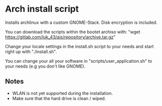 Arch install script
===================
Installs archlinux with a custom GNOME-Stack.
Disk encryption is included.

You can download the scripts within the bootet archiso with:
"wget https://gitlab.com/luk_43/ais/repository/archive.tar.gz"

Change your locale settings in the install.sh script to your needs
and start right up with "./install.sh".

You can change your all your software in "scripts/user_application.sh" to your needs (e.g you don't like GNOME).

Notes
-----
* WLAN is not yet supported during the installation.
* Make sure that the hard drive is clean / wiped.
